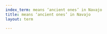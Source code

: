 ```yaml
---
index_term: means ‘ancient ones’ in Navajo
title: means ‘ancient ones’ in Navajo
layout: term

---
```

